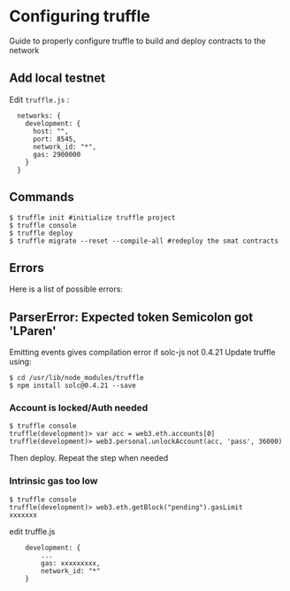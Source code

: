# Configuring truffle
Guide to properly configure truffle to build and deploy contracts to the network


## Add local testnet

Edit `truffle.js` :

```
  networks: {
    development: {
      host: "",
      port: 8545,
      network_id: "*",
      gas: 2900000
    }
  }
```

## Commands

```
$ truffle init #initialize truffle project
$ truffle console
$ truffle deploy
$ truffle migrate --reset --compile-all #redeploy the smat contracts

```

## Errors
Here is a list of possible errors:

## ParserError: Expected token Semicolon got 'LParen'

Emitting events gives compilation error if solc-js not 0.4.21
Update truffle using:

```
$ cd /usr/lib/node_modules/truffle
$ npm install solc@0.4.21 --save
```

### Account is locked/Auth needed

```
$ truffle console
truffle(development)> var acc = web3.eth.accounts[0]
truffle(development)> web3.personal.unlockAccount(acc, 'pass', 36000)
```

Then deploy. Repeat the step when needed

### Intrinsic gas too low

```
$ truffle console
truffle(development)> web3.eth.getBlock("pending").gasLimit
xxxxxxx
```

edit truffle.js

```
    development: {
        ...
        gas: xxxxxxxxx,
        network_id: "*"
    }
```

